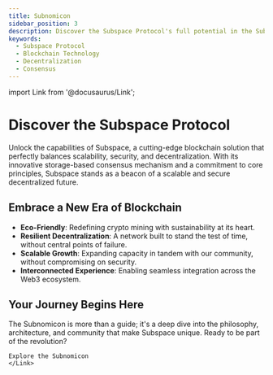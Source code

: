 ```yaml
---
title: Subnomicon
sidebar_position: 3
description: Discover the Subspace Protocol's full potential in the Subnomicon.
keywords:
  - Subspace Protocol
  - Blockchain Technology
  - Decentralization
  - Consensus
---
```

import Link from '@docusaurus/Link';

# Discover the Subspace Protocol

Unlock the capabilities of Subspace, a cutting-edge blockchain solution that perfectly balances scalability, security, and decentralization. With its innovative storage-based consensus mechanism and a commitment to core principles, Subspace stands as a beacon of a scalable and secure decentralized future.

## Embrace a New Era of Blockchain

- **Eco-Friendly**: Redefining crypto mining with sustainability at its heart.
- **Resilient Decentralization**: A network built to stand the test of time, without central points of failure.
- **Scalable Growth**: Expanding capacity in tandem with our community, without compromising on security.
- **Interconnected Experience**: Enabling seamless integration across the Web3 ecosystem.

## Your Journey Begins Here

The Subnomicon is more than a guide; it's a deep dive into the philosophy, architecture, and community that make Subspace unique. Ready to be part of the revolution?

<div style={{ textAlign: 'center', marginTop: '2rem' }}>
    <Link
    className="button button--primary"
    to="https://subnomicon.subspace.network/docs/intro"
    style={{ fontSize: '20px', padding: '15px 30px', borderRadius: '5px' }}>
    
    Explore the Subnomicon
    </Link>
</div>
